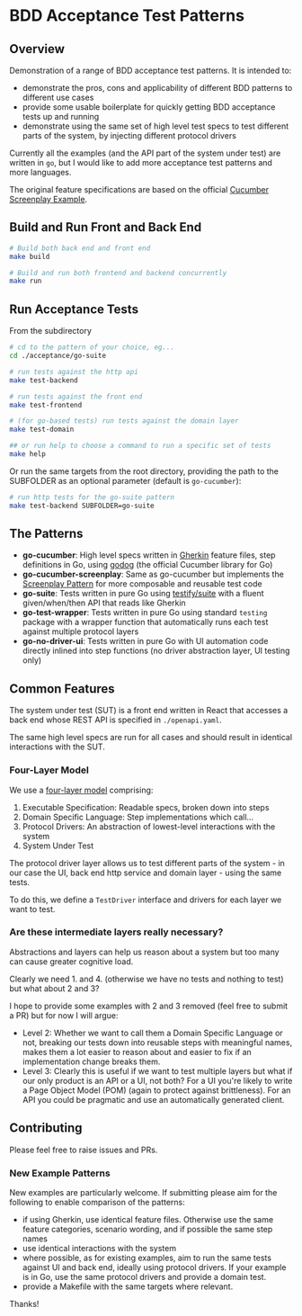 # BDD Acceptance Test Patterns

## Overview

Demonstration of a range of BDD acceptance test patterns. It is intended to:
- demonstrate the pros, cons and applicability of different BDD patterns to different use cases
- provide some usable boilerplate for quickly getting BDD acceptance tests up and running
- demonstrate using the same set of high level test specs to test different parts of the system, by injecting different protocol drivers

Currently all the examples (and the API part of the system under test) are written in `go`, but I would like to add more acceptance test patterns and more languages.

The original feature specifications are based on the official [Cucumber Screenplay Example](https://github.com/cucumber-school/screenplay-example/tree/code).

## Build and Run Front and Back End
```sh
# Build both back end and front end
make build

# Build and run both frontend and backend concurrently
make run
```

## Run Acceptance Tests

From the subdirectory
```sh
# cd to the pattern of your choice, eg...
cd ./acceptance/go-suite

# run tests against the http api
make test-backend

# run tests against the front end
make test-frontend

# (for go-based tests) run tests against the domain layer
make test-domain

## or run help to choose a command to run a specific set of tests
make help
```

Or run the same targets from the root directory, providing the path to the SUBFOLDER as an optional parameter (default is `go-cucumber`):
```sh
# run http tests for the go-suite pattern
make test-backend SUBFOLDER=go-suite
```


## The Patterns
- **go-cucumber**: High level specs written in [Gherkin](https://cucumber.io/docs/gherkin/reference/) feature files, step definitions in Go, using [godog](https://github.com/cucumber/godog) (the official Cucumber library for Go)
- **go-cucumber-screenplay**: Same as go-cucumber but implements the [Screenplay Pattern](https://cucumber.io/docs/bdd/screenplay/) for more composable and reusable test code
- **go-suite**: Tests written in pure Go using [testify/suite](https://github.com/stretchr/testify#suite-package) with a fluent given/when/then API that reads like Gherkin
- **go-test-wrapper**: Tests written in pure Go using standard `testing` package with a wrapper function that automatically runs each test against multiple protocol layers
- **go-no-driver-ui**: Tests written in pure Go with UI automation code directly inlined into step functions (no driver abstraction layer, UI testing only)



## Common Features

The system under test (SUT) is a front end written in React that accesses a back end whose REST API is specified in `./openapi.yaml`.

The same high level specs are run for all cases and should result in identical interactions with the SUT.

### Four-Layer Model

We use a [four-layer model](https://continuous-delivery.co.uk/downloads/ATDD%20Guide%2026-03-21.pdf) comprising:
1. Executable Specification: Readable specs, broken down into steps
2. Domain Specific Language: Step implementations which call...
3. Protocol Drivers: An abstraction of lowest-level interactions with the system
4. System Under Test

The protocol driver layer allows us to test different parts of the system - in our case the UI, back end http service and domain layer - using the same tests.

To do this, we define a `TestDriver` interface and drivers for each layer we want to test. 


### Are these intermediate layers really necessary?

Abstractions and layers can help us reason about a system but too many can cause greater cognitive load.

Clearly we need 1. and 4. (otherwise we have no tests and nothing to test) but what about 2 and 3?

I hope to provide some examples with 2 and 3 removed (feel free to submit a PR) but for now I will argue:

- Level 2: Whether we want to call them a Domain Specific Language or not, breaking our tests down into reusable steps with meaningful names, makes them a lot easier to reason about and easier to fix if an implementation change breaks them.
- Level 3: Clearly this is useful if we want to test multiple layers but what if our only product is an API or a UI, not both? For a UI you're likely to write a Page Object Model (POM) (again to protect against brittleness). For an API you could be pragmatic and use an automatically generated client.


## Contributing

Please feel free to raise issues and PRs. 

### New Example Patterns

New examples are particularly welcome. If submitting please aim for the following to enable comparison of the patterns:

- if using Gherkin, use identical feature files. Otherwise use the same feature categories, scenario wording, and if possible the same step names
- use identical interactions with the system
- where possible, as for existing examples, aim to run the same tests against UI and back end, ideally using protocol drivers. If your example is in Go, use the same protocol drivers and provide a domain test.
- provide a Makefile with the same targets where relevant. 

Thanks!


